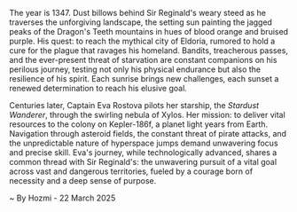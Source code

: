 
The year is 1347.  Dust billows behind Sir Reginald's weary steed as he traverses the unforgiving landscape, the setting sun painting the jagged peaks of the Dragon's Teeth mountains in hues of blood orange and bruised purple.  His quest: to reach the mythical city of Eldoria, rumored to hold a cure for the plague that ravages his homeland. Bandits, treacherous passes, and the ever-present threat of starvation are constant companions on his perilous journey, testing not only his physical endurance but also the resilience of his spirit. Each sunrise brings new challenges, each sunset a renewed determination to reach his elusive goal.

Centuries later, Captain Eva Rostova pilots her starship, the *Stardust Wanderer*, through the swirling nebula of Xylos.  Her mission: to deliver vital resources to the colony on Kepler-186f, a planet light years from Earth.  Navigation through asteroid fields, the constant threat of pirate attacks, and the unpredictable nature of hyperspace jumps demand unwavering focus and precise skill.  Eva's journey, while technologically advanced, shares a common thread with Sir Reginald's: the unwavering pursuit of a vital goal across vast and dangerous territories, fueled by a courage born of necessity and a deep sense of purpose.

~ By Hozmi - 22 March 2025
